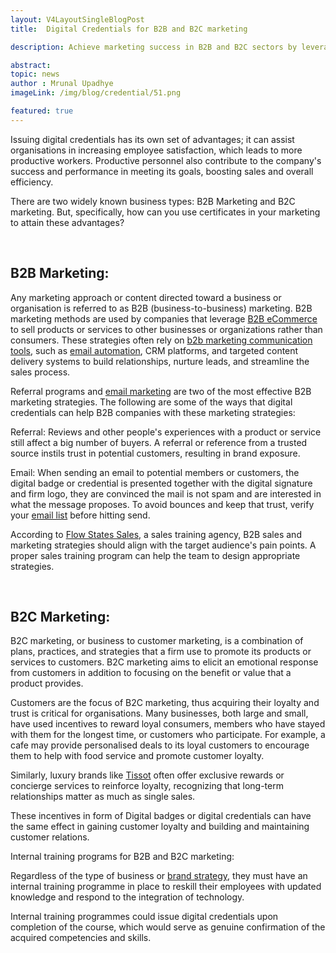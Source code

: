 ```yaml
---
layout: V4LayoutSingleBlogPost
title:  Digital Credentials for B2B and B2C marketing

description: Achieve marketing success in B2B and B2C sectors by leveraging digital credentials to recognize employee skills.

abstract: 
topic: news
author : Mrunal Upadhye
imageLink: /img/blog/credential/51.png

featured: true
---
```


Issuing digital credentials has its own set of advantages; it can assist organisations in increasing employee satisfaction, which leads to more productive workers. Productive personnel also contribute to the company's success and performance in meeting its goals, boosting sales and overall efficiency.

There are two widely known business types: B2B Marketing and B2C marketing. But, specifically, how can you use certificates in your marketing to attain these advantages?

<br>

## B2B Marketing: 

Any marketing approach or content directed toward a business or organisation is referred to as B2B (business-to-business) marketing. B2B marketing methods are used by companies that leverage [B2B eCommerce](https://appkodes.com/blog/b2b-ecommerce/) to sell products or services to other businesses or organizations rather than consumers. These strategies often rely on [b2b marketing communication tools](https://shahidshahmiri.com/b2b-marketing-communication-tools/), such as [email automation](https://instantly.ai/), CRM platforms, and targeted content delivery systems to build relationships, nurture leads, and streamline the sales process.

Referral programs and [email marketing](https://growthidea.co.uk/blog/unlocking-growth-the-power-of-email-deliverability) are two of the most effective B2B marketing strategies. The following are some of the ways that digital credentials can help B2B companies with these marketing strategies:

Referral: Reviews and other people's experiences with a product or service still affect a big number of buyers. A referral or reference from a trusted source instils trust in potential customers, resulting in brand exposure.

Email: When sending an email to potential members or customers, the digital badge or credential is presented together with the digital signature and firm logo, they are convinced the mail is not spam and are interested in what the message proposes. To avoid bounces and keep that trust, verify your [email list](https://instantly.ai/email-verification) before hitting send.

According to [Flow States Sales](https://flowstatesales.com/flow-state-training-modules/saas-sales-training-course-for-sales-teams/), a sales training agency, B2B sales and marketing strategies should align with the target audience's pain points. A proper sales training program can help the team to design appropriate strategies.

<br>

## B2C Marketing:

B2C marketing, or business to customer marketing, is a combination of plans, practices, and strategies that a firm use to promote its products or services to customers. B2C marketing aims to elicit an emotional response from customers in addition to focusing on the benefit or value that a product provides.

Customers are the focus of B2C marketing, thus acquiring their loyalty and trust is critical for organisations. Many businesses, both large and small, have used incentives to reward loyal consumers, members who have stayed with them for the longest time, or customers who participate. For example, a cafe may provide personalised deals to its loyal customers to encourage them to help with food service and promote customer loyalty.

Similarly, luxury brands like [Tissot](https://laatukoru.com/collections/tissot) often offer exclusive rewards or concierge services to reinforce loyalty, recognizing that long-term relationships matter as much as single sales.

These incentives in form of Digital badges or digital credentials can have the same effect in gaining customer loyalty and building and maintaining customer relations. 

Internal training programs for B2B and B2C marketing:

Regardless of the type of business or [brand strategy](https://hypegig.com/brand-strategy/), they must have an internal training programme in place to reskill their employees with updated knowledge and respond to the integration of technology.

Internal training programmes could issue digital credentials upon completion of the course, which would serve as genuine confirmation of the acquired competencies and skills.


